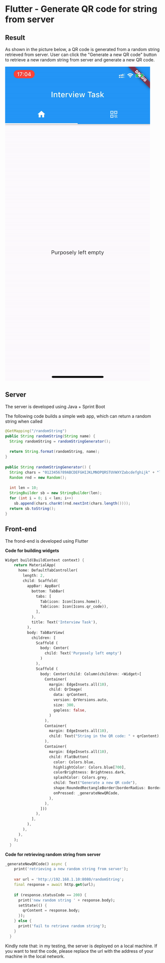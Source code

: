 # Flutter - Generate QR code for string from server

## Result

As shown in the picture below, a QR code is generated from a random string retrieved from server. User can click the "Generate a new QR code" button to retrieve a new random string from server and generate a new QR code.

![](./result.gif)

## Server

The server is developed using Java + Sprint Boot

The following code builds a simple web app, which can return a random string when called

```java
@GetMapping("/randomString")
public String randomString(String name) {
  String randomString = randomStringGenerator();

  return String.format(randomString, name);
}

public String randomStringGenerator() {
  String chars = "0123456789ABCDEFGHIJKLMNOPQRSTUVWXYZabcdefghijk" + "lmnopqrstuvwxyz!@#$%&";
  Random rnd = new Random();

  int len = 10;
  StringBuilder sb = new StringBuilder(len);
  for (int i = 0; i < len; i++)
    sb.append(chars.charAt(rnd.nextInt(chars.length())));
  return sb.toString();
}
```

## Front-end

The frond-end is developed using Flutter

**Code for building widgets**

```dart
Widget build(BuildContext context) {
    return MaterialApp(
      home: DefaultTabController(
        length: 2,
        child: Scaffold(
          appBar: AppBar(
            bottom: TabBar(
              tabs: [
                Tab(icon: Icon(Icons.home)),
                Tab(icon: Icon(Icons.qr_code)),
              ],
            ),
            title: Text('Interview Task'),
          ),
          body: TabBarView(
            children: [
              Scaffold (
                body: Center(
                  child: Text('Purposely left empty')
                )
              ),
              Scaffold (
                body: Center(child: Column(children: <Widget>[  
                  Container(  
                    margin: EdgeInsets.all(10),  
                    child: QrImage(
                      data: qrContent,
                      version: QrVersions.auto,
                      size: 300,
                      gapless: false,
                    )
                  ),
                  Container(
                    margin: EdgeInsets.all(10),
                    child: Text("String in the QR code: " + qrContent),
                  ),
                  Container(  
                    margin: EdgeInsets.all(10),  
                    child: FlatButton(  
                      color: Colors.blue,
                      highlightColor: Colors.blue[700],
                      colorBrightness: Brightness.dark,
                      splashColor: Colors.grey,
                      child: Text("Generate a new QR code"),
                      shape:RoundedRectangleBorder(borderRadius: BorderRadius.circular(20.0)),
                      onPressed: _generateNewQRCode,  
                    ),  
                  ),
                ])) 
              ),
            ],
          ),
        ),
      ),
    );
  }
```

**Code for retrieving random string from server**

```dart
_generateNewQRCode() async {
    print('retrieving a new random string from server');

    var url = 'http://192.168.1.10:8080/randomString';
    final response = await http.get(url);

    if (response.statusCode == 200) {
      print('new random string ' + response.body);
      setState(() {
        qrContent = response.body;
      });
    } else {
      print('fail to retrieve random string');
    }
  }
```

Kindly note that: in my testing, the server is deployed on a local machine. If you want to test the code, please replace the url with the address of your machine in the local network. 

